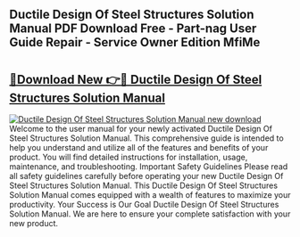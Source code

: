 ## Ductile Design Of Steel Structures Solution Manual PDF Download Free - Part-nag User Guide Repair - Service Owner Edition MfiMe

# <h2><a href="http://bc6923.oget.top/?id=Ductile+Design+Of+Steel+Structures+Solution+Manual">🔗Download New 👉🔴 Ductile Design Of Steel Structures Solution Manual</a></h2>

[![Ductile Design Of Steel Structures Solution Manual new download](https://i.imgur.com/5g1atiW.png)](http://bc6923.oget.top/?id=Ductile+Design+Of+Steel+Structures+Solution+Manual)
Welcome to the user manual for your newly activated Ductile Design Of Steel Structures Solution Manual. This comprehensive guide is intended to help you understand and utilize all of the features and benefits of your product. You will find detailed instructions for installation, usage, maintenance, and troubleshooting. Important Safety Guidelines Please read all safety guidelines carefully before operating your new Ductile Design Of Steel Structures Solution Manual. This Ductile Design Of Steel Structures Solution Manual comes equipped with a wealth of features to maximize your productivity. Your Success is Our Goal Ductile Design Of Steel Structures Solution Manual. We are here to ensure your complete satisfaction with your new product.
